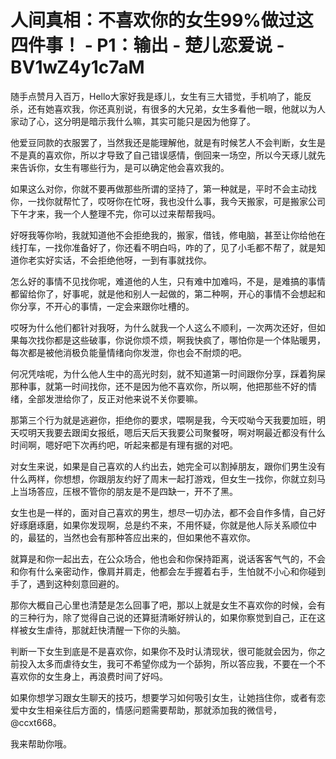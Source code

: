 # 人间真相：不喜欢你的女生99%做过这四件事！ - P1：输出 - 楚儿恋爱说 - BV1wZ4y1c7aM

随手点赞月入百万，Hello大家好我是琢儿，女生有三大错觉，手机响了，能反杀，还有她喜欢我，你还真别说，有很多的大兄弟，女生多看他一眼，他就以为人家动了心，这分明是暗示我什么嘛，其实可能只是因为他穿了。

他爱豆同款的衣服罢了，当然我还是能理解他，就是有时候艺人不会判断，女生是不是真的喜欢你，所以才导致了自己错误感情，倒回来一场空，所以今天琢儿就先来告诉你，女生有哪些行为，是可以确定他会喜欢我的。

如果这么对你，你就不要再做那些所谓的坚持了，第一种就是，平时不会主动找你，一找你就帮忙了，哎呀你在忙呀，我也没什么事，我今天搬家，可是搬家公司下午才来，我一个人整理不完，你可以过来帮帮我吗。

好呀我等你哟，我就知道他不会拒绝我的，搬家，借钱，修电脑，甚至让你给他在线打车，一找你准备好了，你还看不明白吗，咋的了，见了小毛都不帮了，就是知道你老实好实话，不会拒绝他呀，一到有事就找你。

怎么好的事情不见找你呢，难道他的人生，只有难中加难吗，不是，是难搞的事情都留给你了，好事呢，就是他和别人一起做的，第二种啊，开心的事情不会想起和你分享，不开心的事情，一定会来跟你吐槽的。

哎呀为什么他们都针对我呀，为什么就我一个人这么不顺利，一次两次还好，但如果每次找你都是这些破事，你说你烦不烦，啊我快疯了，哪怕你是一个体贴暖男，每次都是被他消极负能量情绪向你发泄，你也会不耐烦的吧。

何况凭啥呢，为什么他人生中的高光时刻，就不知道第一时间跟你分享，踩着狗屎那种事，就第一时间找你，还不是因为他不喜欢你，所以啊，他把那些不好的情绪，全部发泄给你了，反正对他来说不关你要嘛。

那第三个行为就是逃避你，拒绝你的要求，喂啊是我，今天哎呦今天我要加班，明天哎明天我要去跟闺女报纸，嗯后天后天我要公司聚餐呀，啊对啊最近都没有什么时间啊，嗯好吧下次再约吧，听起来都是有理有据的对吧。

对女生来说，如果是自己喜欢的人约出去，她完全可以割掉朋友，跟你们男生没有什么两样，你想想，你跟朋友约好了周末一起打游戏，但女生一找你，你就立刻马上当场答应，压根不管你的朋友是不是四缺一，开不了黑。

女生也是一样的，面对自己喜欢的男生，想尽一切办法，都不会自作多情，自己好好琢磨琢磨，如果你发现啊，总是约不来，不用怀疑，你就是他人际关系顺位中的，最猛的，当然也会有那种答应出来的，但如果他不喜欢你。

就算是和你一起出去，在公众场合，他也会和你保持距离，说话客客气气的，不会和你有什么亲密动作，像肩并肩走，他都会左手握着右手，生怕就不小心和你碰到手了，遇到这种刻意回避的。

那你大概自己心里也清楚是怎么回事了吧，那以上就是女生不喜欢你的时候，会有的三种行为，除了觉得自己说的还算挺清晰好辨认的，如果你察觉到自己，正在这样被女生虐待，那就赶快清醒一下你的头脑。

判断一下女生到底是不是喜欢你，如果你不及时认清现状，很可能就会因为，你之前投入太多而虐待女生，我可不希望你成为一个舔狗，所以答应我，不要在一个不喜欢你的女生身上，再浪费时间了好吗。

如果你想学习跟女生聊天的技巧，想要学习如何吸引女生，让她挡住你，或者有恋爱中女生相亲往后方面的，情感问题需要帮助，那就添加我的微信号，@ccxt668。

我来帮助你哦。